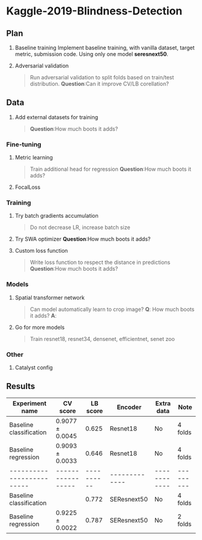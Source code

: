 # Kaggle-2019-Blindness-Detection

## Plan

1. Baseline training
Implement baseline training, with vanilla dataset, target metric, submission code.
Using only one model **seresnext50**.

1. Adversarial validation
    > Run adversarial validation to split folds based on train/test distribution. 
    **Question**:Can it improve CV/LB corellation? 

## Data

1. Add external datasets for training
    > **Question**:How much boots it adds? 


### Fine-tuning
1. Metric learning
    > Train additional head for regression
    **Question**:How much boots it adds? 

1. FocalLoss

### Training
1. Try batch gradients accumulation
    > Do not decrease LR, increase batch size

1. Try SWA optimizer
    **Question**:How much boots it adds? 

1. Custom loss function
    > Write loss function to respect the distance in predictions
      **Question**:How much boots it adds? 

### Models

1. Spatial transformer network
    > Can model automatically learn to crop image?
    **Q**: How much boots it adds? 
    **A**: 

1. Go for more models
    > Train resnet18, resnet34, densenet, efficientnet, senet zoo

### Other

1. Catalyst config

## Results

| Experiment name         | CV score        | LB score | Encoder     | Extra data | Note    |
|-------------------------|-----------------|----------|-------------|------------|---------|
| Baseline classification | 0.9077 ± 0.0045 | 0.625    | Resnet18    | No         | 4 folds |
| Baseline regression     | 0.9093 ± 0.0033 | 0.646    | Resnet18    | No         | 4 folds |
|-------------------------|-----------------|----------|-------------|------------|---------|
| Baseline classification |                 | 0.772    | SEResnext50 | No         | 4 folds |
| Baseline regression     | 0.9225 ± 0.0022 | 0.787    | SEResnext50 | No         | 2 folds |
